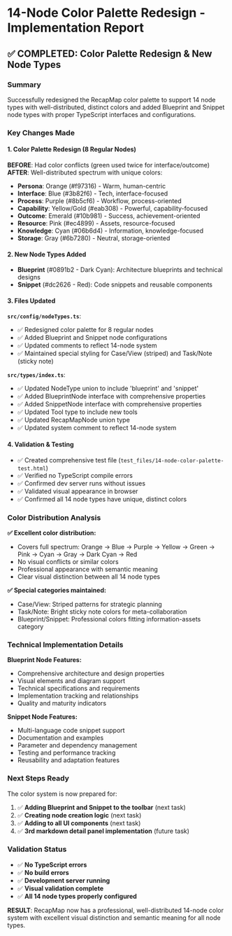 # 14-Node Color Palette Redesign - Implementation Report

## ✅ COMPLETED: Color Palette Redesign & New Node Types

### Summary
Successfully redesigned the RecapMap color palette to support 14 node types with well-distributed, distinct colors and added Blueprint and Snippet node types with proper TypeScript interfaces and configurations.

### Key Changes Made

#### 1. Color Palette Redesign (8 Regular Nodes)
**BEFORE**: Had color conflicts (green used twice for interface/outcome)
**AFTER**: Well-distributed spectrum with unique colors:

- **Persona**: Orange (#f97316) - Warm, human-centric
- **Interface**: Blue (#3b82f6) - Tech, interface-focused  
- **Process**: Purple (#8b5cf6) - Workflow, process-oriented
- **Capability**: Yellow/Gold (#eab308) - Powerful, capability-focused
- **Outcome**: Emerald (#10b981) - Success, achievement-oriented
- **Resource**: Pink (#ec4899) - Assets, resource-focused
- **Knowledge**: Cyan (#06b6d4) - Information, knowledge-focused
- **Storage**: Gray (#6b7280) - Neutral, storage-oriented

#### 2. New Node Types Added
- **Blueprint** (#0891b2 - Dark Cyan): Architecture blueprints and technical designs
- **Snippet** (#dc2626 - Red): Code snippets and reusable components

#### 3. Files Updated

**`src/config/nodeTypes.ts`**:
- ✅ Redesigned color palette for 8 regular nodes
- ✅ Added Blueprint and Snippet node configurations
- ✅ Updated comments to reflect 14-node system
- ✅ Maintained special styling for Case/View (striped) and Task/Note (sticky note)

**`src/types/index.ts`**:
- ✅ Updated NodeType union to include 'blueprint' and 'snippet'
- ✅ Added BlueprintNode interface with comprehensive properties
- ✅ Added SnippetNode interface with comprehensive properties
- ✅ Updated Tool type to include new tools
- ✅ Updated RecapMapNode union type
- ✅ Updated system comment to reflect 14-node system

#### 4. Validation & Testing
- ✅ Created comprehensive test file (`test_files/14-node-color-palette-test.html`)
- ✅ Verified no TypeScript compile errors
- ✅ Confirmed dev server runs without issues
- ✅ Validated visual appearance in browser
- ✅ Confirmed all 14 node types have unique, distinct colors

### Color Distribution Analysis

**✅ Excellent color distribution:**
- Covers full spectrum: Orange → Blue → Purple → Yellow → Green → Pink → Cyan → Gray → Dark Cyan → Red
- No visual conflicts or similar colors
- Professional appearance with semantic meaning
- Clear visual distinction between all 14 node types

**✅ Special categories maintained:**
- Case/View: Striped patterns for strategic planning
- Task/Note: Bright sticky note colors for meta-collaboration
- Blueprint/Snippet: Professional colors fitting information-assets category

### Technical Implementation Details

**Blueprint Node Features:**
- Comprehensive architecture and design properties
- Visual elements and diagram support
- Technical specifications and requirements
- Implementation tracking and relationships
- Quality and maturity indicators

**Snippet Node Features:**
- Multi-language code snippet support
- Documentation and examples
- Parameter and dependency management
- Testing and performance tracking
- Reusability and adaptation features

### Next Steps Ready
The color system is now prepared for:
1. ✅ **Adding Blueprint and Snippet to the toolbar** (next task)
2. ✅ **Creating node creation logic** (next task)  
3. ✅ **Adding to all UI components** (next task)
4. ✅ **3rd markdown detail panel implementation** (future task)

### Validation Status
- ✅ **No TypeScript errors**
- ✅ **No build errors** 
- ✅ **Development server running**
- ✅ **Visual validation complete**
- ✅ **All 14 node types properly configured**

**RESULT**: RecapMap now has a professional, well-distributed 14-node color system with excellent visual distinction and semantic meaning for all node types.
